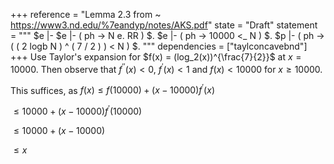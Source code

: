 +++
reference = "Lemma 2.3 from ~ https://www3.nd.edu/%7eandyp/notes/AKS.pdf"
state = "Draft"
statement = """
$e |- 
$e |- ( ph -> N e. RR ) $.
$e |- ( ph -> 10000 <_ N ) $.
$p |- ( ph -> ( ( 2 logb N ) ^ ( 7 / 2 ) ) < N ) $.
"""
dependencies = ["taylconcavebnd"]
+++
Use Taylor's expansion for $f(x) = (log_2(x))^{\frac{7}{2}}$ at $x = 10000$.
Then observe that $f^{\prime\prime}(x) < 0$, $f^{\prime}(x)<1$ and $f(x) < 10000$ for 
$x\geq 10000$.

This suffices, as $f(x)\leq f(10000)+(x-10000)f^{\prime}(x)$

$\leq 10000 + ( x-10000)f^{\prime}(10000)$

$\leq10000+(x-10000)$

$\leq x$
